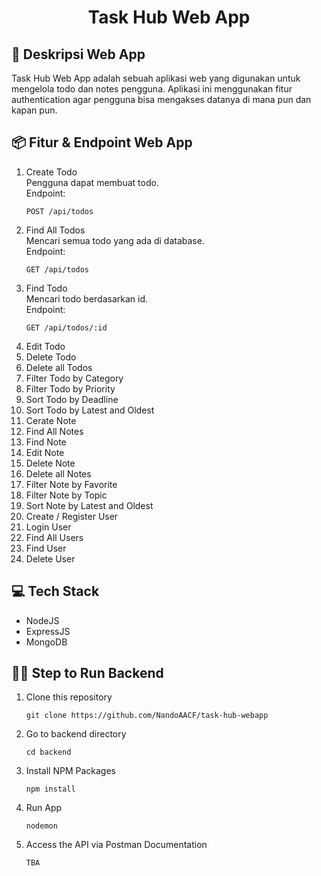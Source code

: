 <h1 align="center">
    Task Hub Web App
</h1>

## 📝 Deskripsi Web App
Task Hub Web App adalah sebuah aplikasi web yang digunakan untuk mengelola todo dan notes pengguna. Aplikasi ini menggunakan fitur authentication agar pengguna bisa mengakses datanya di mana pun dan kapan pun. 

## 📦 Fitur & Endpoint Web App
1. Create Todo <br>
    Pengguna dapat membuat todo. <br>
    Endpoint: <br>
    ````````````
    POST /api/todos
    ````````````
2. Find All Todos <br>
    Mencari semua todo yang ada di database. <br>
    Endpoint: <br>
    ````````````
    GET /api/todos
    ````````````
3. Find Todo <br>
    Mencari todo berdasarkan id. <br>
    Endpoint: <br>
    ````````````
    GET /api/todos/:id
    ````````````
4. Edit Todo
5. Delete Todo
6. Delete all Todos
7. Filter Todo by Category
8. Filter Todo by Priority
9.  Sort Todo by Deadline
10. Sort Todo by Latest and Oldest
11. Cerate Note
12. Find All Notes
13. Find Note
14. Edit Note
15. Delete Note
16. Delete all Notes
17. Filter Note by Favorite
18. Filter Note by Topic
19. Sort Note by Latest and Oldest
20. Create / Register User
21. Login User
22. Find All Users
23. Find User
24. Delete User

## 💻 Tech Stack
- NodeJS
- ExpressJS
- MongoDB

## 👨‍💻 Step to Run Backend
1. Clone this repository
    ```````````
    git clone https://github.com/NandoAACF/task-hub-webapp
    ```````````
2. Go to backend directory
    ```````````
    cd backend
    ```````````
3. Install NPM Packages
    ```````````
    npm install
    ```````````
4. Run App
    ```````````
    nodemon
    ```````````
5. Access the API via Postman Documentation
    ```````````
    TBA
    ```````````
